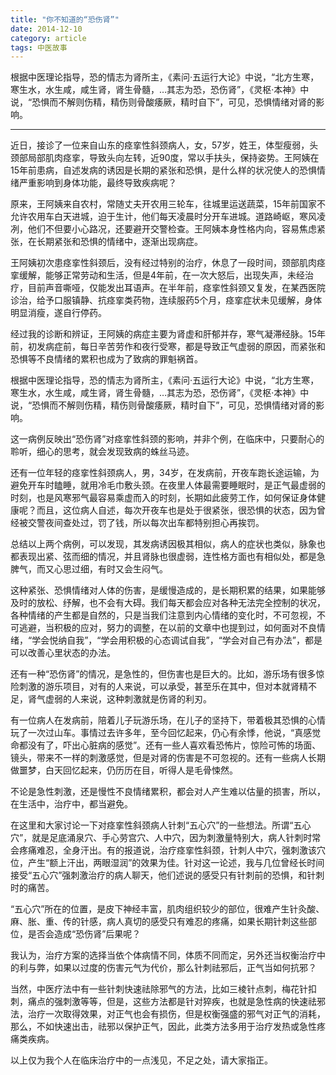 ```yaml
---
title: "你不知道的“恐伤肾”"
date: 2014-12-10
category: article
tags: 中医故事
---
```


根据中医理论指导，恐的情志为肾所主，《素问·五运行大论》中说，“北方生寒，寒生水，水生咸，咸生肾，肾生骨髓，…其志为恐，恐伤肾”，《灵枢·本神》中说，“恐惧而不解则伤精，精伤则骨酸痿厥，精时自下”，可见，恐惧情绪对肾的影响。

***

近日，接诊了一位来自山东的痉挛性斜颈病人，女，57岁，姓王，体型瘦弱，头颈部局部肌肉痉挛，导致头向左转，近90度，常以手扶头，保持姿势。王阿姨在15年前患病，自述发病的诱因是长期的紧张和恐惧，是什么样的状况使人的恐惧情绪严重影响到身体功能，最终导致疾病呢？

原来，王阿姨来自农村，常随丈夫开农用三轮车，往城里运送蔬菜，15年前国家不允许农用车白天进城，迫于生计，他们每天凌晨时分开车进城。道路崎岖，寒风凌冽，他们不但要小心路况，还要避开交警检查。王阿姨本身性格内向，容易焦虑紧张，在长期紧张和恐惧的情绪中，逐渐出现病症。

王阿姨初次患痉挛性斜颈后，没有经过特别的治疗，休息了一段时间，颈部肌肉痉挛缓解，能够正常劳动和生活，但是4年前，在一次大怒后，出现失声，未经治疗，目前声音嘶哑，仅能发出耳语声。在半年前，痉挛性斜颈又复发，在某西医院诊治，给予口服镇静、抗痉挛类药物，连续服药5个月，痉挛症状未见缓解，身体明显消瘦，遂自行停药。

经过我的诊断和辨证，王阿姨的病症主要为肾虚和肝郁并存，寒气凝滞经脉。15年前，初发病症前，每日辛苦劳作和夜行受寒，都是导致正气虚弱的原因，而紧张和恐惧等不良情绪的累积也成为了致病的罪魁祸首。

根据中医理论指导，恐的情志为肾所主，《素问·五运行大论》中说，“北方生寒，寒生水，水生咸，咸生肾，肾生骨髓，…其志为恐，恐伤肾”，《灵枢·本神》中说，“恐惧而不解则伤精，精伤则骨酸痿厥，精时自下”，可见，恐惧情绪对肾的影响。

这一病例反映出“恐伤肾”对痉挛性斜颈的影响，并非个例，在临床中，只要耐心的聆听，细心的思考，就会发现致病的蛛丝马迹。

还有一位年轻的痉挛性斜颈病人，男，34岁，在发病前，开夜车跑长途运输，为避免开车时瞌睡，就用冷毛巾敷头颈。在夜里人体最需要睡眠时，是正气最虚弱的时刻，也是风寒邪气最容易乘虚而入的时刻，长期如此疲劳工作，如何保证身体健康呢？而且，这位病人自述，每次开夜车也是处于很紧张，很恐惧的状态，因为曾经被交警夜间查处过，罚了钱，所以每次出车都特别担心再挨罚。

总结以上两个病例，可以发现，其发病诱因极其相似，病人的症状也类似，脉象也都表现出紧、弦而细的情况，并且肾脉也很虚弱，连性格方面也有相似处，都是急脾气，而又心思过细，有时又会生闷气。

这种紧张、恐惧情绪对人体的伤害，是缓慢造成的，是长期积累的结果，如果能够及时的放松、纾解，也不会有大碍。我们每天都会应对各种无法完全控制的状况，各种情绪的产生都是自然的，只是当我们注意到内心情绪的变化时，不可忽视，不可逃避，当积极的应对，努力的调整，在以前的文章中也提到过，如何面对不良情绪，“学会悦纳自我”，“学会用积极的心态调试自我”，“学会对自己有办法”，都是可以改善心里状态的办法。

还有一种“恐伤肾”的情况，是急性的，但伤害也是巨大的。比如，游乐场有很多惊险刺激的游乐项目，对有的人来说，可以承受，甚至乐在其中，但对本就肾精不足，肾气虚弱的人来说，这种刺激就是伤肾的利刃。

有一位病人在发病前，陪着儿子玩游乐场，在儿子的坚持下，带着极其恐惧的心情玩了一次过山车。事情过去许多年，至今回忆起来，仍心有余悸，他说，“真感觉命都没有了，吓出心脏病的感觉”。还有一些人喜欢看恐怖片，惊险可怖的场面、镜头，带来不一样的刺激感觉，但是对肾的伤害是不可忽视的。还有一些病人长期做噩梦，白天回忆起来，仍历历在目，听得人是毛骨悚然。

不论是急性刺激，还是慢性不良情绪累积，都会对人产生难以估量的损害，所以，在生活中，治疗中，都当避免。


在这里和大家讨论一下对痉挛性斜颈病人针刺“五心穴”的一些想法。所谓“五心穴”，就是足底涌泉穴、手心劳宫穴、人中穴，因为刺激量特别大，病人针刺时常会疼痛难忍，全身汗出。有的报道说，治疗痉挛性斜颈，针刺人中穴，强刺激该穴位，产生“额上汗出，两眼湿润”的效果为佳。针对这一论述，我与几位曾经长时间接受“五心穴”强刺激治疗的病人聊天，他们述说的感受只有针刺前的恐惧，和针刺时的痛苦。

“五心穴”所在的位置，是皮下神经丰富，肌肉组织较少的部位，很难产生针灸酸、麻、胀、重、传的针感，病人真切的感受只有难忍的疼痛，如果长期针刺这些部位，是否会造成“恐伤肾”后果呢？

我认为，治疗方案的选择当依个体病情不同，体质不同而定，另外还当权衡治疗中的利与弊，如果以过度的伤害元气为代价，那么针刺祛邪后，正气当如何抗邪？

当然，中医疗法中有一些针刺快速祛除邪气的方法，比如三棱针点刺，梅花针扣刺，痛点的强刺激等等，但是，这些方法都是针对猝疾，也就是急性病的快速祛邪法，治疗一次取得效果，对正气也会有损伤，但是权衡强盛的邪气对正气的消耗，那么，不如快速出击，祛邪以保护正气，因此，此类方法多用于治疗发热或急性疼痛类疾病。

以上仅为我个人在临床治疗中的一点浅见，不足之处，请大家指正。
